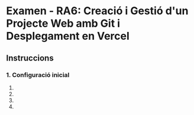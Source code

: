 # Examen - RA6: Creació i Gestió d'un Projecte Web amb Git i Desplegament en Vercel

## Instruccions
### 1. Configuració inicial
1.  
3. 
4. 
5. 
